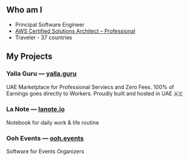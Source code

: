 ## Who am I

- Principal Software Engineer
- [AWS Certified Solutions Architect – Professional](https://www.credly.com/badges/eb3be538-da02-47a5-b954-b689952dfb7c)
- Traveler - 37 countries

## My Projects

### Yalla Guru — [yalla.guru](https://yalla.guru)

UAE Marketplace for Professional Serviecs and Zero Fees. 100% of Earnings goes directly to Workers. Proudly built and hosted in UAE 🇦🇪

### La Note — [lanote.io](https://lanote.io)

Notebook for daily work & life routine


### Ooh Events — [ooh.events](https://ooh.events)

Software for Events Organizers
